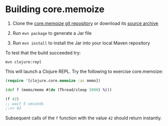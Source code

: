 Building core.memoize
=====================

1. Clone the [core.memoize git repository](http://github.com/clojure/core.memoize) or download its [source archive](https://github.com/clojure/core.memoize/zipball/master)

2. Run `mvn package` to generate a Jar file

3. Run `mvn install` to install the Jar into your local Maven repository

To test that the build succeeded try:

    mvn clojure:repl

This will launch a Clojure REPL.  Try the following to exercise core.memoize:

```clojure
(require '[clojure.core.memoize :as memo])

(def f (memo/memo #(do (Thread/sleep 5000) %)))

(f 42)
;; wait 5 seconds
;;=> 42
```

Subsequent calls of the `f` function with the value `42` should return instantly.
